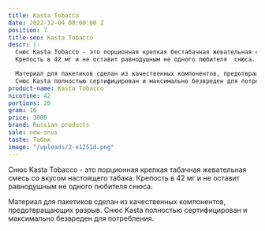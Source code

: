 ```yaml
---
title: Kasta Tobacco
date: 2022-12-04 08:00:00 Z
position: 7
title-seo: Kasta Tobacco
descr: |-
  Снюс Kasta Tobacco - это порционная крепкая бестабачная жевательная смесь со вкусом настоящего табака.
  Крепость в 42 мг и не оставит равнодушным не одного любителя  снюса.

  Материал для пакетиков сделан из качественных компонентов, предотвращающих разрыв.
  Снюс Kasta полностью сертифицирован и максимально безвреден для потребления.
product-name: Kasta Tobacco
nicotine: 42
portions: 20
gram: 16
price: 3000
brand: Russian products
sale: new-snus
taste: Табак
image: "/uploads/2-e1251d.png"
---
```


Снюс Kasta Tobacco - это порционная крепкая табачная жевательная смесь со вкусом настоящего табака.
Крепость в 42 мг и не оставит равнодушным не одного любителя  снюса.

Материал для пакетиков сделан из качественных компонентов, предотвращающих разрыв.
Снюс Kasta полностью сертифицирован и максимально безвреден для потребления.